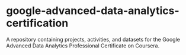 # google-advanced-data-analytics-certification
A repository containing projects, activities, and datasets for the Google Advanced Data Analytics Professional Certificate on Coursera.
